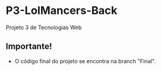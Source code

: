 # P3-LolMancers-Back
 Projeto 3 de Tecnologias Web
 
 ## Importante!
 - O código final do projeto se encontra na branch "Final".
